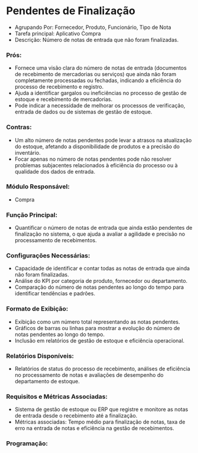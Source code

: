 # Pendentes de Finalização
- Agrupando Por: Fornecedor, Produto, Funcionário, Tipo de Nota
- Tarefa principal: Aplicativo Compra
- Descrição: Número de notas de entrada que não foram finalizadas.
### Prós:
- Fornece uma visão clara do número de notas de entrada (documentos de recebimento de mercadorias ou serviços) que ainda não foram completamente processadas ou fechadas, indicando a eficiência do processo de recebimento e registro.
- Ajuda a identificar gargalos ou ineficiências no processo de gestão de estoque e recebimento de mercadorias.
- Pode indicar a necessidade de melhorar os processos de verificação, entrada de dados ou de sistemas de gestão de estoque.
### Contras:
- Um alto número de notas pendentes pode levar a atrasos na atualização do estoque, afetando a disponibilidade de produtos e a precisão do inventário.
- Focar apenas no número de notas pendentes pode não resolver problemas subjacentes relacionados à eficiência do processo ou à qualidade dos dados de entrada.
### Módulo Responsável:
- Compra
### Função Principal:
- Quantificar o número de notas de entrada que ainda estão pendentes de finalização no sistema, o que ajuda a avaliar a agilidade e precisão no processamento de recebimentos.
### Configurações Necessárias:
- Capacidade de identificar e contar todas as notas de entrada que ainda não foram finalizadas.
- Análise do KPI por categoria de produto, fornecedor ou departamento.
- Comparação do número de notas pendentes ao longo do tempo para identificar tendências e padrões.
### Formato de Exibição:
- Exibição como um número total representando as notas pendentes.
- Gráficos de barras ou linhas para mostrar a evolução do número de notas pendentes ao longo do tempo.
- Inclusão em relatórios de gestão de estoque e eficiência operacional.
### Relatórios Disponíveis:
- Relatórios de status do processo de recebimento, análises de eficiência no processamento de notas e avaliações de desempenho do departamento de estoque.
### Requisitos e Métricas Associadas:
- Sistema de gestão de estoque ou ERP que registre e monitore as notas de entrada desde o recebimento até a finalização.
- Métricas associadas: Tempo médio para finalização de notas, taxa de erro na entrada de notas e eficiência na gestão de recebimentos.
### Programação:
